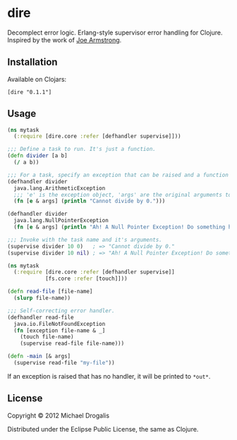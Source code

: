# dire

Decomplect error logic. Erlang-style supervisor error handling for Clojure. Inspired by the work of [Joe Armstrong](http://www.erlang.org/download/armstrong_thesis_2003.pdf).

## Installation

Available on Clojars:

    [dire "0.1.1"]

## Usage

```clojure
(ns mytask
  (:require [dire.core :refer [defhandler supervise]]))

;;; Define a task to run. It's just a function.
(defn divider [a b]
  (/ a b))

;;; For a task, specify an exception that can be raised and a function to deal with it.
(defhandler divider
  java.lang.ArithmeticException
  ;;; 'e' is the exception object, 'args' are the original arguments to the task.
  (fn [e & args] (println "Cannot divide by 0.")))

(defhandler divider
  java.lang.NullPointerException
  (fn [e & args] (println "Ah! A Null Pointer Exception! Do something here!")))

;;; Invoke with the task name and it's arguments.
(supervise divider 10 0)   ; => "Cannot divide by 0."
(supervise divider 10 nil) ; => "Ah! A Null Pointer Exception! Do something here!"
```

```clojure
(ns mytask
  (:require [dire.core :refer [defhandler supervise]]
            [fs.core :refer [touch]]))

(defn read-file [file-name]
  (slurp file-name))

;;; Self-correcting error handler.
(defhandler read-file
  java.io.FileNotFoundException
  (fn [exception file-name & _]
    (touch file-name)
    (supervise read-file file-name)))

(defn -main [& args]
  (supervise read-file "my-file"))
```

If an exception is raised that has no handler, it will be printed to `*out*`.

## License

Copyright © 2012 Michael Drogalis

Distributed under the Eclipse Public License, the same as Clojure.

